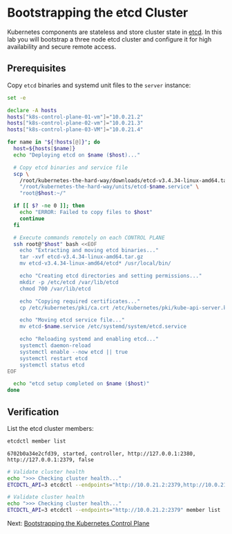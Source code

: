 # Bootstrapping the etcd Cluster

Kubernetes components are stateless and store cluster state in [etcd](https://github.com/etcd-io/etcd). In this lab you will bootstrap a three node etcd cluster and configure it for high availability and secure remote access.

## Prerequisites

Copy `etcd` binaries and systemd unit files to the `server` instance:

```bash
set -e

declare -A hosts
hosts["k8s-control-plane-01-vm"]="10.0.21.2"
hosts["k8s-control-plane-02-vm"]="10.0.21.3"
hosts["k8s-control-plane-03-VM"]="10.0.21.4"

for name in "${!hosts[@]}"; do
  host=${hosts[$name]}
  echo "Deploying etcd on $name ($host)..."

  # Copy etcd binaries and service file
  scp \
    /root/kubernetes-the-hard-way/downloads/etcd-v3.4.34-linux-amd64.tar.gz \
    "/root/kubernetes-the-hard-way/units/etcd-$name.service" \
    "root@$host:~/"

  if [[ $? -ne 0 ]]; then
    echo "ERROR: Failed to copy files to $host"
    continue
  fi

  # Execute commands remotely on each CONTROL PLANE
  ssh root@"$host" bash <<EOF
    echo "Extracting and moving etcd binaries..."
    tar -xvf etcd-v3.4.34-linux-amd64.tar.gz
    mv etcd-v3.4.34-linux-amd64/etcd* /usr/local/bin/

    echo "Creating etcd directories and setting permissions..."
    mkdir -p /etc/etcd /var/lib/etcd
    chmod 700 /var/lib/etcd

    echo "Copying required certificates..."
    cp /etc/kubernetes/pki/ca.crt /etc/kubernetes/pki/kube-api-server.key /etc/kubernetes/pki/kube-api-server.crt /etc/etcd/

    echo "Moving etcd service file..."
    mv etcd-$name.service /etc/systemd/system/etcd.service

    echo "Reloading systemd and enabling etcd..."
    systemctl daemon-reload
    systemctl enable --now etcd || true
    systemctl restart etcd
    systemctl status etcd
EOF

  echo "etcd setup completed on $name ($host)"
done

```



## Verification

List the etcd cluster members:

```bash
etcdctl member list
```

```text
6702b0a34e2cfd39, started, controller, http://127.0.0.1:2380, http://127.0.0.1:2379, false
```

```bash
# Validate cluster health
echo ">>> Checking cluster health..."
ETCDCTL_API=3 etcdctl --endpoints="http://10.0.21.2:2379,http://10.0.21.3:2379,http://10.0.21.4:2379" endpoint health
```
```bash
# Validate cluster health
echo ">>> Checking cluster health..."
ETCDCTL_API=3 etcdctl --endpoints="http://10.0.21.2:2379" member list
```





Next: [Bootstrapping the Kubernetes Control Plane](08-bootstrapping-kubernetes-controllers.md)

